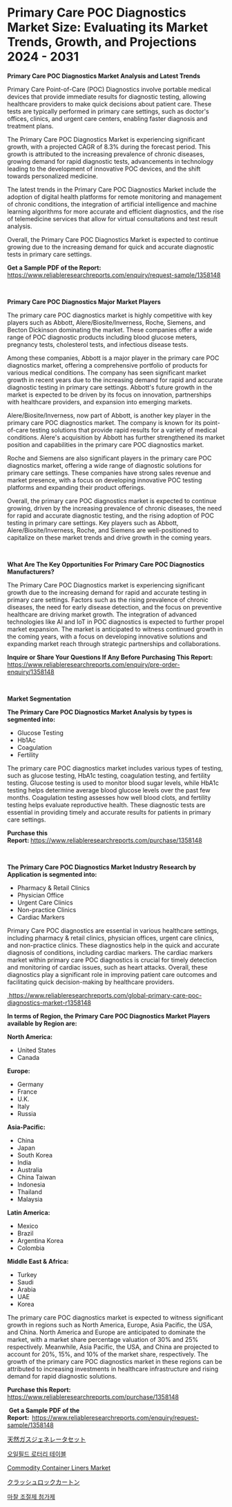 <p><h1>Primary Care POC Diagnostics Market Size: Evaluating its Market Trends, Growth, and Projections 2024 - 2031</h1></p><p><strong>Primary Care POC Diagnostics Market Analysis and Latest Trends</strong></p>
<p><p>Primary Care Point-of-Care (POC) Diagnostics involve portable medical devices that provide immediate results for diagnostic testing, allowing healthcare providers to make quick decisions about patient care. These tests are typically performed in primary care settings, such as doctor's offices, clinics, and urgent care centers, enabling faster diagnosis and treatment plans.</p><p>The Primary Care POC Diagnostics Market is experiencing significant growth, with a projected CAGR of 8.3% during the forecast period. This growth is attributed to the increasing prevalence of chronic diseases, growing demand for rapid diagnostic tests, advancements in technology leading to the development of innovative POC devices, and the shift towards personalized medicine.</p><p>The latest trends in the Primary Care POC Diagnostics Market include the adoption of digital health platforms for remote monitoring and management of chronic conditions, the integration of artificial intelligence and machine learning algorithms for more accurate and efficient diagnostics, and the rise of telemedicine services that allow for virtual consultations and test result analysis.</p><p>Overall, the Primary Care POC Diagnostics Market is expected to continue growing due to the increasing demand for quick and accurate diagnostic tests in primary care settings.</p></p>
<p><strong>Get a Sample PDF of the Report:&nbsp;</strong> <a href="https://www.reliableresearchreports.com/enquiry/request-sample/1358148">https://www.reliableresearchreports.com/enquiry/request-sample/1358148</a></p>
<p>&nbsp;</p>
<p><strong>Primary Care POC Diagnostics Major Market Players</strong></p>
<p><p>The primary care POC diagnostics market is highly competitive with key players such as Abbott, Alere/Biosite/Inverness, Roche, Siemens, and Becton Dickinson dominating the market. These companies offer a wide range of POC diagnostic products including blood glucose meters, pregnancy tests, cholesterol tests, and infectious disease tests.</p><p>Among these companies, Abbott is a major player in the primary care POC diagnostics market, offering a comprehensive portfolio of products for various medical conditions. The company has seen significant market growth in recent years due to the increasing demand for rapid and accurate diagnostic testing in primary care settings. Abbott's future growth in the market is expected to be driven by its focus on innovation, partnerships with healthcare providers, and expansion into emerging markets.</p><p>Alere/Biosite/Inverness, now part of Abbott, is another key player in the primary care POC diagnostics market. The company is known for its point-of-care testing solutions that provide rapid results for a variety of medical conditions. Alere's acquisition by Abbott has further strengthened its market position and capabilities in the primary care POC diagnostics market.</p><p>Roche and Siemens are also significant players in the primary care POC diagnostics market, offering a wide range of diagnostic solutions for primary care settings. These companies have strong sales revenue and market presence, with a focus on developing innovative POC testing platforms and expanding their product offerings.</p><p>Overall, the primary care POC diagnostics market is expected to continue growing, driven by the increasing prevalence of chronic diseases, the need for rapid and accurate diagnostic testing, and the rising adoption of POC testing in primary care settings. Key players such as Abbott, Alere/Biosite/Inverness, Roche, and Siemens are well-positioned to capitalize on these market trends and drive growth in the coming years.</p></p>
<p>&nbsp;</p>
<p><strong>What Are The Key Opportunities For Primary Care POC Diagnostics Manufacturers?</strong></p>
<p><p>The Primary Care POC Diagnostics market is experiencing significant growth due to the increasing demand for rapid and accurate testing in primary care settings. Factors such as the rising prevalence of chronic diseases, the need for early disease detection, and the focus on preventive healthcare are driving market growth. The integration of advanced technologies like AI and IoT in POC diagnostics is expected to further propel market expansion. The market is anticipated to witness continued growth in the coming years, with a focus on developing innovative solutions and expanding market reach through strategic partnerships and collaborations.</p></p>
<p><strong>Inquire or Share Your Questions If Any Before Purchasing This Report:</strong> <a href="https://www.reliableresearchreports.com/enquiry/pre-order-enquiry/1358148">https://www.reliableresearchreports.com/enquiry/pre-order-enquiry/1358148</a></p>
<p>&nbsp;</p>
<p><strong>Market Segmentation</strong></p>
<p><strong>The Primary Care POC Diagnostics Market Analysis by types is segmented into:</strong></p>
<p><ul><li>Glucose Testing</li><li>Hb1Ac</li><li>Coagulation</li><li>Fertility</li></ul></p>
<p><p>The primary care POC diagnostics market includes various types of testing, such as glucose testing, HbA1c testing, coagulation testing, and fertility testing. Glucose testing is used to monitor blood sugar levels, while HbA1c testing helps determine average blood glucose levels over the past few months. Coagulation testing assesses how well blood clots, and fertility testing helps evaluate reproductive health. These diagnostic tests are essential in providing timely and accurate results for patients in primary care settings.</p></p>
<p><strong>Purchase this Report:&nbsp;</strong><a href="https://www.reliableresearchreports.com/purchase/1358148">https://www.reliableresearchreports.com/purchase/1358148</a></p>
<p>&nbsp;</p>
<p><strong>The Primary Care POC Diagnostics Market Industry Research by Application is segmented into:</strong></p>
<p><ul><li>Pharmacy & Retail Clinics</li><li>Physician Office</li><li>Urgent Care Clinics</li><li>Non-practice Clinics</li><li>Cardiac Markers</li></ul></p>
<p><p>Primary Care POC diagnostics are essential in various healthcare settings, including pharmacy & retail clinics, physician offices, urgent care clinics, and non-practice clinics. These diagnostics help in the quick and accurate diagnosis of conditions, including cardiac markers. The cardiac markers market within primary care POC diagnostics is crucial for timely detection and monitoring of cardiac issues, such as heart attacks. Overall, these diagnostics play a significant role in improving patient care outcomes and facilitating quick decision-making by healthcare providers.</p></p>
<p><a href="https://www.reliableresearchreports.com/global-primary-care-poc-diagnostics-market-r1358148">&nbsp;https://www.reliableresearchreports.com/global-primary-care-poc-diagnostics-market-r1358148</a></p>
<p><strong>In terms of Region, the Primary Care POC Diagnostics Market Players available by Region are:</strong></p>
<p>
    <p> <strong> North America: </strong>
        <ul>
            <li>United States</li>
            <li>Canada</li>
        </ul>
        </p> 
    <p> <strong> Europe: </strong>
        <ul>
            <li>Germany</li>
            <li>France</li>
            <li>U.K.</li>
            <li>Italy</li>
            <li>Russia</li>
        </ul>
        </p> 
    <p> <strong> Asia-Pacific: </strong>
        <ul>
            <li>China</li>
            <li>Japan</li>
            <li>South Korea</li>
            <li>India</li>
            <li>Australia</li>
            <li>China Taiwan</li>
            <li>Indonesia</li>
            <li>Thailand</li>
            <li>Malaysia</li>
        </ul>
        </p> 
    <p> <strong> Latin America: </strong>
        <ul>
            <li>Mexico</li>
            <li>Brazil</li>
            <li>Argentina Korea</li>
            <li>Colombia</li>
        </ul>
        </p> 
    <p> <strong> Middle East & Africa: </strong>
        <ul>
            <li>Turkey</li>
            <li>Saudi</li>
            <li>Arabia</li>
            <li>UAE</li>
            <li>Korea</li>
        </ul>
    </p>
    </p>
<p><p>The primary care POC diagnostics market is expected to witness significant growth in regions such as North America, Europe, Asia Pacific, the USA, and China. North America and Europe are anticipated to dominate the market, with a market share percentage valuation of 30% and 25% respectively. Meanwhile, Asia Pacific, the USA, and China are projected to account for 20%, 15%, and 10% of the market share, respectively. The growth of the primary care POC diagnostics market in these regions can be attributed to increasing investments in healthcare infrastructure and rising demand for rapid diagnostic solutions.</p></p>
<p><strong>Purchase this Report: </strong><a href="https://www.reliableresearchreports.com/purchase/1358148">https://www.reliableresearchreports.com/purchase/1358148</a></p>
<p>&nbsp;<strong>Get a Sample PDF of the Report:&nbsp;&nbsp;</strong><a href="https://www.reliableresearchreports.com/enquiry/request-sample/1358148">https://www.reliableresearchreports.com/enquiry/request-sample/1358148</a></p>
<p><strong></strong></p>
<p><p><a href="https://github.com/ReyesKohler20231/Market-Research-Report-List-1/blob/main/460877146382.md">天然ガスジェネレータセット</a></p><p><a href="https://github.com/Elenrrera7685/Market-Research-Report-List-1/blob/main/710223742312.md">오일필드 로터리 테이블</a></p><p><a href="https://issuu.com/reportprime-2/docs/commodity-container-liners-market-size-2030.pptx">Commodity Container Liners Market</a></p><p><a href="https://github.com/adcxff01450218/Market-Research-Report-List-1/blob/main/138890546381.md">クラッシュロックカートン</a></p><p><a href="https://github.com/vsn7qpua81q/Market-Research-Report-List-1/blob/main/784864942311.md">마찰 조절제 첨가제</a></p></p>